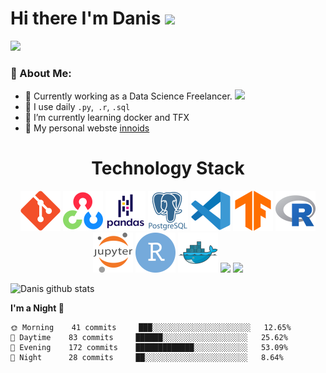 # Hi there I'm Danis <img src="https://github.com/TheDudeThatCode/TheDudeThatCode/blob/master/Assets/Hi.gif" width="29px">


![](https://camo.githubusercontent.com/992babdffd8c74a1502de375fbdf7e4d54773242/68747470733a2f2f6d656469612e67697068792e636f6d2f6d656469612f53576f536b4e36447854737a71494b4571762f67697068792e676966)

### 🤵 About Me:
- 🏦 Currently working as a Data Science Freelancer. 
      <img src="https://media.giphy.com/media/WUlplcMpOCEmTGBtBW/giphy.gif" width="30">
- 🤔 I use daily ```.py```,``` .r```, ```.sql```
- 🌱 I’m currently learning docker and TFX
- 📝 My personal webste [innoids](https://www.innoids.net)

<h1 align="center">Technology Stack</h1>


<p align="center">
<img src="https://github.com/devicons/devicon/blob/master/icons/git/git-plain.svg" style="height: 4rem; background-color:white"/>
<img src="https://github.com/devicons/devicon/blob/master/icons/opencv/opencv-original.svg" style="height: 4rem; background-color:white"/>
<img src="https://github.com/devicons/devicon/blob/master/icons/pandas/pandas-original-wordmark.svg" style="height: 4rem; background-color:white"/>
<img src="https://github.com/devicons/devicon/blob/master/icons/postgresql/postgresql-plain-wordmark.svg" style="height: 4rem"/>
<img src="https://github.com/devicons/devicon/blob/master/icons/vscode/vscode-original.svg" style="height: 4rem"/>
<img src="https://github.com/devicons/devicon/blob/master/icons/tensorflow/tensorflow-original.svg" style="height: 4rem"/>
<img src="https://github.com/devicons/devicon/blob/master/icons/r/r-original.svg"  style="height: 4rem"/>
<img src="https://github.com/devicons/devicon/blob/master/icons/jupyter/jupyter-original-wordmark.svg" style="height: 4rem"/>
<img src="https://github.com/devicons/devicon/blob/master/icons/rstudio/rstudio-original.svg" style="height: 4rem"/>
<img src="https://github.com/devicons/devicon/blob/master/icons/docker/docker-original.svg" style="height: 4rem"/>
<img src="https://cdn.jsdelivr.net/gh/devicons/devicon/icons/github/github-original-wordmark.svg" style="height: 4rem; background-color:white"/>
<img src="https://cdn.jsdelivr.net/gh/devicons/devicon/icons/python/python-original.svg"  style="height: 4rem"/>
</p>


![Danis github stats](https://github-readme-stats.vercel.app/api?username=dtheod&show_icons=true&theme=tokyonight)


<!---
dtheod/dtheod is a ✨ special ✨ repository because its `README.md` (this file) appears on your GitHub profile.
You can click the Preview link to take a look at your changes.
--->

<!--START_SECTION:waka-->
**I'm a Night 🦉** 

```text
🌞 Morning    41 commits     ███░░░░░░░░░░░░░░░░░░░░░░   12.65% 
🌆 Daytime    83 commits     ██████░░░░░░░░░░░░░░░░░░░   25.62% 
🌃 Evening    172 commits    █████████████░░░░░░░░░░░░   53.09% 
🌙 Night      28 commits     ██░░░░░░░░░░░░░░░░░░░░░░░   8.64%
